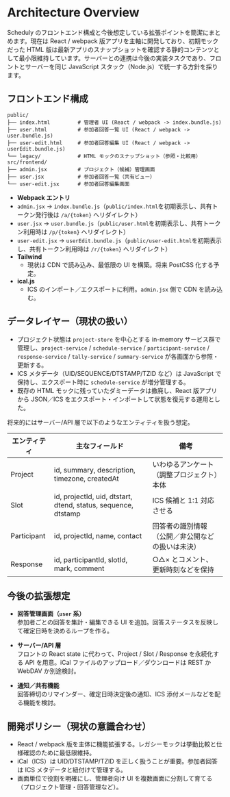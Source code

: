 # Architecture Overview

Scheduly のフロントエンド構成と今後想定している拡張ポイントを簡潔にまとめます。現在は React / webpack 版アプリを主軸に開発しており、初期モックだった HTML 版は最新アプリのスナップショットを確認する静的コンテンツとして最小限維持しています。サーバーとの連携は今後の実装タスクであり、フロントとサーバーを同じ JavaScript スタック（Node.js）で統一する方針を採ります。

## フロントエンド構成

```
public/
├── index.html         # 管理者 UI (React / webpack -> index.bundle.js)
├── user.html          # 参加者回答一覧 UI (React / webpack -> user.bundle.js)
├── user-edit.html     # 参加者回答編集 UI (React / webpack -> userEdit.bundle.js)
└── legacy/            # HTML モックのスナップショット（参照・比較用）
src/frontend/
├── admin.jsx          # プロジェクト（候補）管理画面
├── user.jsx           # 参加者回答一覧（共有ビュー）
└── user-edit.jsx      # 参加者回答編集画面
```

- **Webpack エントリ**
- `admin.jsx` → `index.bundle.js`（`public/index.html`を初期表示し、共有トークン発行後は `/a/{token}` へリダイレクト）
- `user.jsx` → `user.bundle.js`（`public/user.html`を初期表示し、共有トークン利用時は `/p/{token}` へリダイレクト）
- `user-edit.jsx` → `userEdit.bundle.js`（`public/user-edit.html`を初期表示し、共有トークン利用時は `/r/{token}` へリダイレクト）
- **Tailwind**
  - 現状は CDN で読み込み、最低限の UI を構築。将来 PostCSS 化する予定。
- **ical.js**
  - ICS のインポート／エクスポートに利用。`admin.jsx` 側で CDN を読み込む。

## データレイヤー（現状の扱い）

- プロジェクト状態は `project-store` を中心とする in-memory サービス群で管理し、`project-service` / `schedule-service` / `participant-service` / `response-service` / `tally-service` / `summary-service` が各画面から参照・更新する。
- ICS メタデータ（UID/SEQUENCE/DTSTAMP/TZID など）は JavaScript で保持し、エクスポート時に `schedule-service` が増分管理する。
- 既存の HTML モックに残っていたダミーデータは撤廃し、React 版アプリから JSON／ICS をエクスポート・インポートして状態を復元する運用とした。

将来的にはサーバー/API 層で以下のようなエンティティを扱う想定。

| エンティティ | 主なフィールド | 備考 |
|--------------|----------------|------|
| Project      | id, summary, description, timezone, createdAt | いわゆるアンケート（調整プロジェクト）本体 |
| Slot         | id, projectId, uid, dtstart, dtend, status, sequence, dtstamp | ICS 候補と 1:1 対応させる |
| Participant  | id, projectId, name, contact | 回答者の識別情報（公開／非公開などの扱いは未決） |
| Response     | id, participantId, slotId, mark, comment | ○△× とコメント、更新時刻などを保持 |

## 今後の拡張想定

- **回答管理画面（`user` 系）**  
  参加者ごとの回答を集計・編集できる UI を追加。回答ステータスを反映して確定日時を決めるループを作る。

- **サーバー/API 層**  
  フロントの React state に代わって、Project / Slot / Response を永続化する API を用意。iCal ファイルのアップロード／ダウンロードは REST か WebDAV か別途検討。

- **通知／共有機能**  
  回答締切のリマインダー、確定日時決定後の通知、ICS 添付メールなどを配る機能を検討。

## 開発ポリシー（現状の意識合わせ）

- React / webpack 版を主体に機能拡張する。レガシーモックは挙動比較と仕様確認のために最低限維持。
- iCal（ICS）は UID/DTSTAMP/TZID を正しく扱うことが重要。参加者回答は ICS メタデータと紐付けて管理する。
- 画面単位で役割を明確にし、管理者向け UI を複数画面に分割して育てる（プロジェクト管理・回答管理など）。
